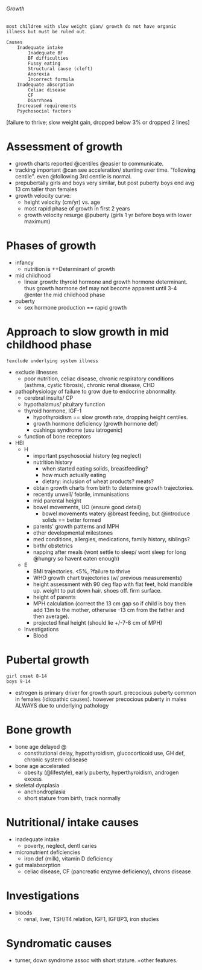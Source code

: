###### Growth 
    most children with slow weight gian/ growth do not have organic illness but must be ruled out.

    Causes
        Inadequate intake
            Inadequate BF
            BF difficulties
            Fussy eating
            Structural cause (cleft)
            Anorexia
            Incorrect formula
        Inadequate absorption
            Celiac disease
            CF
            Diarrhoea
        Increased requirements
        Psychosocial factors
[failure to thrive; slow weight gain, dropped below 3% or dropped 2 lines]

# Assessment of growth
- growth charts reported @centiles @easier to communicate. 
- tracking important @can see acceleration/ stunting over time. "following centile". even @following 3rd centile is normal. 
- prepubertally girls and boys very similar, but post puberty boys end avg 13 cm taller than females
- growth velocity curve:
    + height velocity (cm/yr) vs. age
    + most rapid phase of growth in first 2 years
    + growth velocity resurge @puberty (girls 1 yr before boys with lower maximum)

# Phases of growth
- infancy
    + nutrition is ++Determinant of growth
- mid childhood
    + linear growth: thyroid hormone and growth hormone determinant. thus growth hormone def may not become apparent until 3-4 @enter the mid childhood phase
- puberty
    + sex hormone production == rapid growth


# Approach to slow growth in mid childhood phase
    !exclude underlying system illness
- exclude illnesses
    + poor nutrition, celiac disease, chronic respiratory conditions (asthma, cystic fibrosis), chronic renal disease, CHD
- pathophysiology of failure to grow due to endocrine abnormality. 
    + cerebral insults/ CP
    +  hypothalamus/ pituitary function
    +  thyroid hormone, IGF-1
        *  hypothyroidism == slow growth rate, dropping height centiles.
        *  growth hormone deficiency (growth hormone def)
        *  cushings syndrome (usu iatrogenic)
    +  function of bone receptors
- HEI
    + H
        * important psychosocial history (eg neglect)
        * nutrition history
            - when started eating solids, breastfeeding?
            - how much actually eating
            - dietary: inclusion of wheat products? meats?
        * obtain growth charts from birth to determine growth trajectories.
        * recently unwell/ febrile, immunisations
        * mid parental height
        * bowel movements, UO (ensure good detail)
            - bowel movements watery @breast feeding, but @introduce solids == better formed
        * parents' growth patterns and MPH
        * other developmental milestones
        * med conditions, allergies, medications, family history, siblings?
        * birth/ obstetrics
        * napping after meals (wont settle to sleep/ wont sleep for long @hungry so havent eaten enough)
    + E
        * BMI trajectories. <5%, ?failure to thrive
        * WHO growth chart trajectories (w/ previous measurements)
        * height assessment with 90 deg flap with flat feet, hold mandible up. weight to put down hair. shoes off. firm surface.
        * height of parents
        * MPH calculation (correct the 13 cm gap so if child is boy then add 13m to the mother, otherwise -13 cm from the father and then average). 
        * projected final height (should lie +/-7-8 cm of MPH)
    + Investigations
        * Blood

# Pubertal growth
    girl onset 8-14
    boys 9-14
- estrogen is primary driver for growth spurt. precocious puberty common in females (idiopathic causes). however precocious puberty in males ALWAYS due to underlying pathology

# Bone growth
- bone age delayed @
    + constitutional delay, hypothyroidism, glucocorticoid use, GH def, chronic systemi cdisease
- bone age accelerated
    + obesity (@lifestyle), early puberty, hyperthyroidism, androgen excess
- skeletal dysplasia
    + anchondroplasia
    + short stature from birth, track normally


# Nutritional/ intake causes
- inadequate intake
    + poverty, neglect, dentl caries
- micronutrient deficiencies
    + iron def (milk), vitamin D deficiency
- gut malabsorption
    + celiac disease, CF (pancreatic enzyme deficiency), chrons disease

# Investigations
- bloods
    + renal, liver, TSH/T4 relation, IGF1, IGFBP3, iron studies

# Syndromatic causes
- turner, down syndrome assoc with short stature. +other features. 